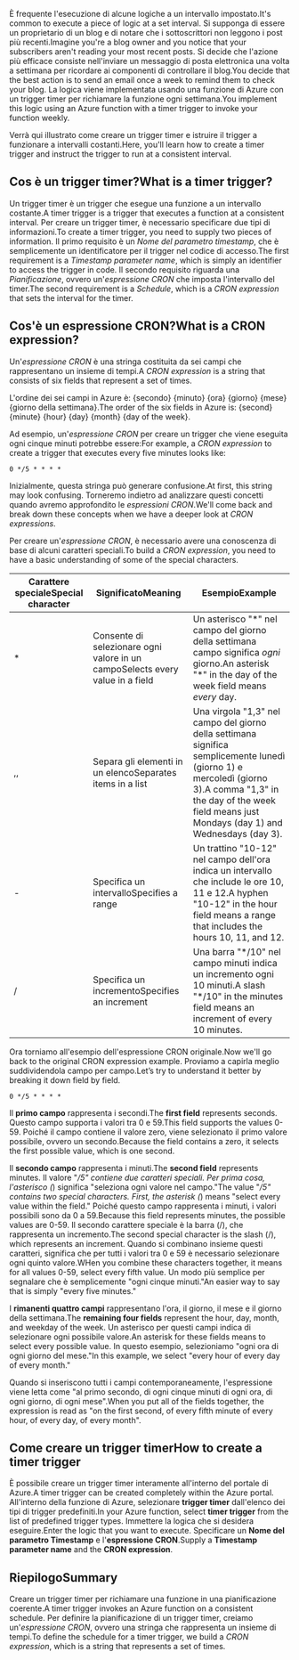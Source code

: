 <span data-ttu-id="05e4e-101">È frequente l'esecuzione di alcune logiche a un intervallo impostato.</span><span class="sxs-lookup"><span data-stu-id="05e4e-101">It's common to execute a piece of logic at a set interval.</span></span> <span data-ttu-id="05e4e-102">Si supponga di essere un proprietario di un blog e di notare che i sottoscrittori non leggono i post più recenti.</span><span class="sxs-lookup"><span data-stu-id="05e4e-102">Imagine you're a blog owner and you notice that your subscribers aren't reading your most recent posts.</span></span> <span data-ttu-id="05e4e-103">Si decide che l'azione più efficace consiste nell'inviare un messaggio di posta elettronica una volta a settimana per ricordare ai componenti di controllare il blog.</span><span class="sxs-lookup"><span data-stu-id="05e4e-103">You decide that the best action is to send an email once a week to remind them to check your blog.</span></span> <span data-ttu-id="05e4e-104">La logica viene implementata usando una funzione di Azure con un trigger timer per richiamare la funzione ogni settimana.</span><span class="sxs-lookup"><span data-stu-id="05e4e-104">You implement this logic using an Azure function with a timer trigger to invoke your function weekly.</span></span>

<span data-ttu-id="05e4e-105">Verrà qui illustrato come creare un trigger timer e istruire il trigger a funzionare a intervalli costanti.</span><span class="sxs-lookup"><span data-stu-id="05e4e-105">Here, you'll learn how to create a timer trigger and instruct the trigger to run at a consistent interval.</span></span>

## <a name="what-is-a-timer-trigger"></a><span data-ttu-id="05e4e-106">Cos è un trigger timer?</span><span class="sxs-lookup"><span data-stu-id="05e4e-106">What is a timer trigger?</span></span>

<span data-ttu-id="05e4e-107">Un trigger timer è un trigger che esegue una funzione a un intervallo costante.</span><span class="sxs-lookup"><span data-stu-id="05e4e-107">A timer trigger is a trigger that executes a function at a consistent interval.</span></span> <span data-ttu-id="05e4e-108">Per creare un trigger timer, è necessario specificare due tipi di informazioni.</span><span class="sxs-lookup"><span data-stu-id="05e4e-108">To create a timer trigger, you need to supply two pieces of information.</span></span> <span data-ttu-id="05e4e-109">Il primo requisito è un *Nome del parametro timestamp*, che è semplicemente un identificatore per il trigger nel codice di accesso.</span><span class="sxs-lookup"><span data-stu-id="05e4e-109">The first requirement is a *Timestamp parameter name*, which is simply an identifier to access the trigger in code.</span></span> <span data-ttu-id="05e4e-110">Il secondo requisito riguarda una *Pianificazione*, ovvero un'*espressione CRON* che imposta l'intervallo del timer.</span><span class="sxs-lookup"><span data-stu-id="05e4e-110">The second requirement is a *Schedule*, which is a *CRON expression* that sets the interval for the timer.</span></span>

## <a name="what-is-a-cron-expression"></a><span data-ttu-id="05e4e-111">Cos'è un espressione CRON?</span><span class="sxs-lookup"><span data-stu-id="05e4e-111">What is a CRON expression?</span></span>

<span data-ttu-id="05e4e-112">Un'*espressione CRON* è una stringa costituita da sei campi che rappresentano un insieme di tempi.</span><span class="sxs-lookup"><span data-stu-id="05e4e-112">A *CRON expression* is a string that consists of six fields that represent a set of times.</span></span>

<span data-ttu-id="05e4e-113">L'ordine dei sei campi in Azure è: {secondo} {minuto} {ora} {giorno} {mese} {giorno della settimana}.</span><span class="sxs-lookup"><span data-stu-id="05e4e-113">The order of the six fields in Azure is: {second} {minute} {hour} {day} {month} {day of the week}.</span></span>

<span data-ttu-id="05e4e-114">Ad esempio, un'*espressione CRON* per creare un trigger che viene eseguita ogni cinque minuti potrebbe essere:</span><span class="sxs-lookup"><span data-stu-id="05e4e-114">For example, a *CRON expression* to create a trigger that executes every five minutes looks like:</span></span>

```
0 */5 * * * *
```

<span data-ttu-id="05e4e-115">Inizialmente, questa stringa può generare confusione.</span><span class="sxs-lookup"><span data-stu-id="05e4e-115">At first, this string may look confusing.</span></span> <span data-ttu-id="05e4e-116">Torneremo indietro ad analizzare questi concetti quando avremo approfondito le *espressioni CRON*.</span><span class="sxs-lookup"><span data-stu-id="05e4e-116">We'll come back and break down these concepts when we have a deeper look at *CRON expressions*.</span></span>

<span data-ttu-id="05e4e-117">Per creare un'*espressione CRON*, è necessario avere una conoscenza di base di alcuni caratteri speciali.</span><span class="sxs-lookup"><span data-stu-id="05e4e-117">To build a *CRON expression*, you need to have a basic understanding of some of the special characters.</span></span>

| <span data-ttu-id="05e4e-118">Carattere speciale</span><span class="sxs-lookup"><span data-stu-id="05e4e-118">Special character</span></span> | <span data-ttu-id="05e4e-119">Significato</span><span class="sxs-lookup"><span data-stu-id="05e4e-119">Meaning</span></span> | <span data-ttu-id="05e4e-120">Esempio</span><span class="sxs-lookup"><span data-stu-id="05e4e-120">Example</span></span> |
| ------------- | ------------- | ------------- |
| *      | <span data-ttu-id="05e4e-121">Consente di selezionare ogni valore in un campo</span><span class="sxs-lookup"><span data-stu-id="05e4e-121">Selects every value in a field</span></span> | <span data-ttu-id="05e4e-122">Un asterisco "\*" nel campo del giorno della settimana campo significa *ogni* giorno.</span><span class="sxs-lookup"><span data-stu-id="05e4e-122">An asterisk "\*" in the day of the week field means *every* day.</span></span> |
| <span data-ttu-id="05e4e-123">,</span><span class="sxs-lookup"><span data-stu-id="05e4e-123">,</span></span>      | <span data-ttu-id="05e4e-124">Separa gli elementi in un elenco</span><span class="sxs-lookup"><span data-stu-id="05e4e-124">Separates items in a list</span></span> | <span data-ttu-id="05e4e-125">Una virgola "1,3" nel campo del giorno della settimana significa semplicemente lunedì (giorno 1) e mercoledì (giorno 3).</span><span class="sxs-lookup"><span data-stu-id="05e4e-125">A comma "1,3" in the day of the week field means just Mondays (day 1) and Wednesdays (day 3).</span></span> |
| -      | <span data-ttu-id="05e4e-126">Specifica un intervallo</span><span class="sxs-lookup"><span data-stu-id="05e4e-126">Specifies a range</span></span> | <span data-ttu-id="05e4e-127">Un trattino "10-12" nel campo dell'ora indica un intervallo che include le ore 10, 11 e 12.</span><span class="sxs-lookup"><span data-stu-id="05e4e-127">A hyphen "10-12" in the hour field means a range that includes the hours 10, 11, and 12.</span></span> |
| /      | <span data-ttu-id="05e4e-128">Specifica un incremento</span><span class="sxs-lookup"><span data-stu-id="05e4e-128">Specifies an increment</span></span> | <span data-ttu-id="05e4e-129">Una barra "\*/10" nel campo minuti indica un incremento ogni 10 minuti.</span><span class="sxs-lookup"><span data-stu-id="05e4e-129">A slash "\*/10" in the minutes field means an increment of every 10 minutes.</span></span> |

<span data-ttu-id="05e4e-130">Ora torniamo all'esempio dell'espressione CRON originale.</span><span class="sxs-lookup"><span data-stu-id="05e4e-130">Now we'll go back to the original CRON expression example.</span></span> <span data-ttu-id="05e4e-131">Proviamo a capirla meglio suddividendola campo per campo.</span><span class="sxs-lookup"><span data-stu-id="05e4e-131">Let’s try to understand it better by breaking it down field by field.</span></span>

```
0 */5 * * * *
```

<span data-ttu-id="05e4e-132">Il **primo campo** rappresenta i secondi.</span><span class="sxs-lookup"><span data-stu-id="05e4e-132">The **first field** represents seconds.</span></span> <span data-ttu-id="05e4e-133">Questo campo supporta i valori tra 0 e 59.</span><span class="sxs-lookup"><span data-stu-id="05e4e-133">This field supports the values 0-59.</span></span> <span data-ttu-id="05e4e-134">Poiché il campo contiene il valore zero, viene selezionato il primo valore possibile, ovvero un secondo.</span><span class="sxs-lookup"><span data-stu-id="05e4e-134">Because the field contains a zero, it selects the first possible value, which is one second.</span></span>

<span data-ttu-id="05e4e-135">Il **secondo campo** rappresenta i minuti.</span><span class="sxs-lookup"><span data-stu-id="05e4e-135">The **second field** represents minutes.</span></span> <span data-ttu-id="05e4e-136">Il valore "*/5" contiene due caratteri speciali. Per prima cosa, l'asterisco (*) significa "seleziona ogni valore nel campo."</span><span class="sxs-lookup"><span data-stu-id="05e4e-136">The value "*/5" contains two special characters. First, the asterisk (*) means "select every value within the field."</span></span> <span data-ttu-id="05e4e-137">Poiché questo campo rappresenta i minuti, i valori possibili sono da 0 a 59.</span><span class="sxs-lookup"><span data-stu-id="05e4e-137">Because this field represents minutes, the possible values are 0-59.</span></span> <span data-ttu-id="05e4e-138">Il secondo carattere speciale è la barra (/), che rappresenta un incremento.</span><span class="sxs-lookup"><span data-stu-id="05e4e-138">The second special character is the slash (/), which represents an increment.</span></span> <span data-ttu-id="05e4e-139">Quando si combinano insieme questi caratteri, significa che per tutti i valori tra 0 e 59 è necessario selezionare ogni quinto valore.</span><span class="sxs-lookup"><span data-stu-id="05e4e-139">WHen you combine these characters together, it means for all values 0-59, select every fifth value.</span></span> <span data-ttu-id="05e4e-140">Un modo più semplice per segnalare che è semplicemente "ogni cinque minuti."</span><span class="sxs-lookup"><span data-stu-id="05e4e-140">An easier way to say that is simply "every five minutes."</span></span>

<span data-ttu-id="05e4e-141">I **rimanenti quattro campi** rappresentano l'ora, il giorno, il mese e il giorno della settimana.</span><span class="sxs-lookup"><span data-stu-id="05e4e-141">The **remaining four fields** represent the hour, day, month, and weekday of the week.</span></span> <span data-ttu-id="05e4e-142">Un asterisco per questi campi indica di selezionare ogni possibile valore.</span><span class="sxs-lookup"><span data-stu-id="05e4e-142">An asterisk for these fields means to select every possible value.</span></span> <span data-ttu-id="05e4e-143">In questo esempio, selezioniamo "ogni ora di ogni giorno del mese."</span><span class="sxs-lookup"><span data-stu-id="05e4e-143">In this example, we select "every hour of every day of every month."</span></span>

<span data-ttu-id="05e4e-144">Quando si inseriscono tutti i campi contemporaneamente, l'espressione viene letta come "al primo secondo, di ogni cinque minuti di ogni ora, di ogni giorno, di ogni mese".</span><span class="sxs-lookup"><span data-stu-id="05e4e-144">When you put all of the fields together, the expression is read as "on the first second, of every fifth minute of every hour, of every day, of every month".</span></span>

## <a name="how-to-create-a-timer-trigger"></a><span data-ttu-id="05e4e-145">Come creare un trigger timer</span><span class="sxs-lookup"><span data-stu-id="05e4e-145">How to create a timer trigger</span></span>

<span data-ttu-id="05e4e-146">È possibile creare un trigger timer interamente all'interno del portale di Azure.</span><span class="sxs-lookup"><span data-stu-id="05e4e-146">A timer trigger can be created completely within the Azure portal.</span></span> <span data-ttu-id="05e4e-147">All'interno della funzione di Azure, selezionare **trigger timer** dall'elenco dei tipi di trigger predefiniti.</span><span class="sxs-lookup"><span data-stu-id="05e4e-147">In your Azure function, select **timer trigger** from the list of predefined trigger types.</span></span> <span data-ttu-id="05e4e-148">Immettere la logica che si desidera eseguire.</span><span class="sxs-lookup"><span data-stu-id="05e4e-148">Enter the logic that you want to execute.</span></span> <span data-ttu-id="05e4e-149">Specificare un **Nome del parametro Timestamp** e l'**espressione CRON**.</span><span class="sxs-lookup"><span data-stu-id="05e4e-149">Supply a **Timestamp parameter name** and the **CRON expression**.</span></span>

## <a name="summary"></a><span data-ttu-id="05e4e-150">Riepilogo</span><span class="sxs-lookup"><span data-stu-id="05e4e-150">Summary</span></span>

<span data-ttu-id="05e4e-151">Creare un trigger timer per richiamare una funzione in una pianificazione coerente.</span><span class="sxs-lookup"><span data-stu-id="05e4e-151">A timer trigger invokes an Azure function on a consistent schedule.</span></span> <span data-ttu-id="05e4e-152">Per definire la pianificazione di un trigger timer, creiamo un'*espressione CRON*, ovvero una stringa che rappresenta un insieme di tempi.</span><span class="sxs-lookup"><span data-stu-id="05e4e-152">To define the schedule for a timer trigger, we build a *CRON expression*, which is a string that represents a set of times.</span></span>


